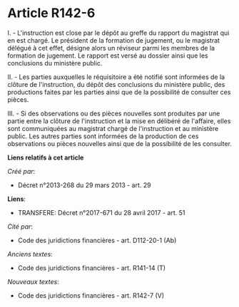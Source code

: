 # Article R142-6

I. - L'instruction est close par le dépôt au greffe du rapport du magistrat qui en est chargé. Le président de la formation
de jugement, ou le magistrat délégué à cet effet, désigne alors un réviseur parmi les membres de la formation de jugement. Le
rapport est versé au dossier ainsi que les conclusions du ministère public. 

II. - Les parties auxquelles le réquisitoire a été notifié sont informées de la clôture de l'instruction, du dépôt des
conclusions du ministère public, des productions faites par les parties ainsi que de la possibilité de consulter ces pièces. 

III. - Si des observations ou des pièces nouvelles sont produites par une partie entre la clôture de l'instruction et la mise
en délibéré de l'affaire, elles sont communiquées au magistrat chargé de l'instruction et au ministère public. Les autres
parties sont informées de la production de ces observations ou pièces nouvelles ainsi que de la possibilité de les consulter.

**Liens relatifs à cet article**

_Créé par_:

  - Décret n°2013-268 du 29 mars 2013 - art. 29

**Liens**:

  - TRANSFERE: Décret n°2017-671 du 28 avril 2017 - art. 51

_Cité par_:

  - Code des juridictions financières - art. D112-20-1 (Ab)

_Anciens textes_:

  - Code des juridictions financières - art. R141-14 (T)

_Nouveaux textes_:

  - Code des juridictions financières - art. R142-7 (V)
